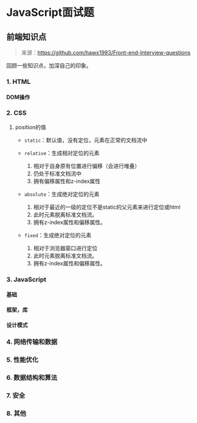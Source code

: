 # JavaScript面试题

## 前端知识点

> 来源：https://github.com/hawx1993/Front-end-Interview-questions

回顾一些知识点，加深自己的印象。

### 1. HTML

#### DOM操作

### 2. CSS

1. position的值

    * `static`：默认值，没有定位，元素在正常的文档流中

    * `relative`：生成相对定位的元素

        1. 相对于自身原有位置进行偏移（会进行堆叠）
        2. 仍处于标准文档流中
        3. 拥有偏移属性和z-index属性

    * `absolute`：生成绝对定位的元素

        1. 相对于最近的一级的定位不是static的父元素来进行定位或html
        2. 此时元素脱离标准文档流。
        3. 拥有z-index属性和偏移属性。

    * `fixed`：生成绝对定位的元素

        1. 相对于浏览器窗口进行定位
        2. 此时元素脱离标准文档流。
        3. 拥有z-index属性和偏移属性。

### 3. JavaScript

#### 基础


#### 框架，库


#### 设计模式



### 4. 网络传输和数据

### 5. 性能优化

### 6. 数据结构和算法

### 7. 安全

### 8. 其他
